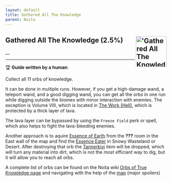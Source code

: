 ```yaml
---
layout: default
title: Gathered All The Knowledge
parent: Noita
---
```


## Gathered All The Knowledge (2.5%) <img align="right" src="https://cdn.cloudflare.steamstatic.com/steamcommunity/public/images/apps/881100/c888cdb9375f8dc2a7ef516ddfb7f2822917aecb.jpg" alt="'Gathered All The Knowledge' achievement icon" width="96" height="96">

__

---

:trophy: **Guide written by a human**:

Collect all 11 orbs of knowledge.

It can be done in multiple runs. However, if you get a high-damage wand, a teleport wand, and a good digging wand, you can get all the orbs in one run while digging outside the biomes with minor interaction with enemies. The exception is Volume VIII, which is located in [The Work (Hell)](<https://noita.wiki.gg/wiki/The_Work_(Hell)>), which is protected by a thick layer of lava.

The lava layer can be bypassed by using the `Freeze Field` perk or spell, which also helps to fight the lava-bleeding enemies.

Another approach is to aquire [Essence of Earth](https://noita.wiki.gg/wiki/Essences) from the **???** room in the East wall of the map and find the [Essence Eater](https://noita.wiki.gg/wiki/Essence_Eater) in Snowy Wasteland or Desert. After destroying that orb the [Tannerkivi](https://noita.wiki.gg/wiki/Tannerkivi) item will be dropped, which will turn any material into dirt, which is not the most efficiant way to dig, but it will allow you to reach all orbs.

A complete list of orbs can be found on the Noita wiki [Orbs of True Knowledge page](https://noita.wiki.gg/wiki/Orb_of_True_Knowledge) and navigating with the help of the [map](https://noita.wiki.gg/wiki/Maps) (major spoilers)

